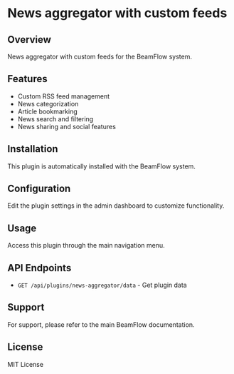 # News aggregator with custom feeds

## Overview

News aggregator with custom feeds for the BeamFlow system.

## Features

- Custom RSS feed management
- News categorization
- Article bookmarking
- News search and filtering
- News sharing and social features

## Installation

This plugin is automatically installed with the BeamFlow system.

## Configuration

Edit the plugin settings in the admin dashboard to customize functionality.

## Usage

Access this plugin through the main navigation menu.

## API Endpoints

- `GET /api/plugins/news-aggregator/data` - Get plugin data

## Support

For support, please refer to the main BeamFlow documentation.

## License

MIT License
